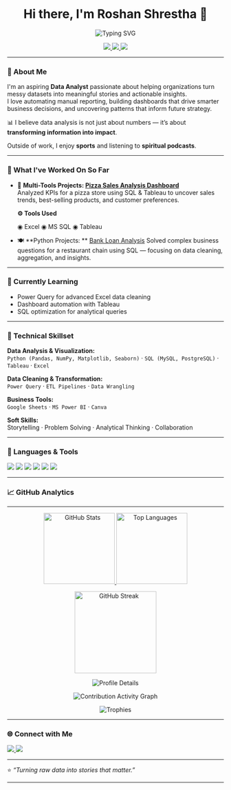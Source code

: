 <!-- 👋 Hi there, I'm Roshan Shrestha -->
<h1 align="center">Hi there, I'm Roshan Shrestha 👋</h1>
<div align="center">
  <img src="https://readme-typing-svg.herokuapp.com?font=Fira+Code&pause=1000&color=2E9EF7&center=true&vCenter=true&width=450&lines=Data+Analyst+%7C+Business+Intelligence;Turning+Data+into+Actionable+Insights;Continuous+Learning+and+Development" alt="Typing SVG" />
</div>


<p align="center">
  <a href="https://www.linkedin.com/in/roshanshrestha-data-bi/">
    <img src="https://img.shields.io/badge/LINKEDIN-CONNECT-0077B5?style=for-the-badge&logo=linkedin&logoColor=white" />
  </a>
  <a href="mailto:shrestha.roshan2@gmail.com">
    <img src="https://img.shields.io/badge/EMAIL-CONTACT-D14836?style=for-the-badge&logo=gmail&logoColor=white" />
  </a>
  <a href="https://github.com/RoshShr">
    <img src="https://img.shields.io/badge/GITHUB-VIEW_PROFILE-CC2927?style=for-the-badge&logo=github&logoColor=white" />
  </a>
</p>

---

### 🚀 About Me  

I'm an aspiring **Data Analyst** passionate about helping organizations turn messy datasets into meaningful stories and actionable insights.  
I love automating manual reporting, building dashboards that drive smarter business decisions, and uncovering patterns that inform future strategy.

📊 I believe data analysis is not just about numbers — it’s about **transforming information into impact**.  

Outside of work, I enjoy **sports** and listening to **spiritual podcasts**.

---

### 🔭 What I've Worked On So Far  

- 🥇 **Multi-Tools Projects: [Pizza Sales Analysis Dashboard](https://github.com/RoshShr/Pizza-Sales-Analysis)**  
  Analyzed KPIs for a pizza store using SQL & Tableau to uncover sales trends, best-selling products, and customer preferences.

  **⚙️ Tools Used**

     ◉  Excel      ◉  MS SQL    ◉  Tableau      

- 🍽️ **Python Projects: **  [Bank Loan Analysis](https://github.com/RoshShr/Python-Projects---Data-Analytics/tree/main/Bank%20Loan%20Analysis)
  Solved complex business questions for a restaurant chain using SQL — focusing on data cleaning, aggregation, and insights.

---

### 🌱 Currently Learning  

- Power Query for advanced Excel data cleaning  
- Dashboard automation with Tableau  
- SQL optimization for analytical queries  

---

### 🧠 Technical Skillset  

**Data Analysis & Visualization:**  
`Python (Pandas, NumPy, Matplotlib, Seaborn)` · `SQL (MySQL, PostgreSQL)` · `Tableau` · `Excel`  

**Data Cleaning & Transformation:**  
`Power Query` · `ETL Pipelines` · `Data Wrangling`  

**Business Tools:**  
`Google Sheets` · `MS Power BI` · `Canva`  

**Soft Skills:**  
Storytelling · Problem Solving · Analytical Thinking · Collaboration  

---

### 🧰 Languages & Tools  

<p align="left">
  <img src="https://img.shields.io/badge/Python-Advanced-E97627?style=for-the-badge&logo=python&logoColor=white"/>
  <img src="https://img.shields.io/badge/MySQL/SQL%20Server-Expert-CC2927?style=for-the-badge&logo=mysql&logoColor=white"/>
  <img src="https://img.shields.io/badge/Tableau-Advanced-E97627?style=for-the-badge&logo=tableau&logoColor=white"/>
  <img src="https://img.shields.io/badge/Excel-Expert-CC2927?style=for-the-badge&logo=microsoft-excel&logoColor=white"/>
  <img src="https://img.shields.io/badge/PowerBI-Intermmediate-3776AB?style=for-the-badge&logo=powerbi&logoColor=black"/>
  <img src="https://img.shields.io/badge/Canva-Intermmediate-3776AB?style=for-the-badge&logo=canva&logoColor=white"/>
</p>

---

### 📈 GitHub Analytics  

---
<p align="center">
  <a href="https://github.com/RoshShr">
    <img height="165" src="https://github-readme-stats.vercel.app/api?username=RoshShr&show_icons=true&include_all_commits=true&count_private=true&rank_icon=github&theme=github_dark&hide_border=true&v=1" alt="GitHub Stats" />
    <img height="165" src="https://github-readme-stats.vercel.app/api/top-langs/?username=RoshShr&layout=compact&langs_count=10&hide=Jupyter%20Notebook&theme=github_dark&hide_border=true&v=1" alt="Top Languages" />
  </a>
</p>

<p align="center">
  <a href="https://git.io/streak-stats">
    <img height="190" src="https://streak-stats.demolab.com?user=RoshShr&theme=github-dark&hide_border=true&date_format=j%20M%5B%20Y%5D&mode=daily&fire=EB5454&ring=3B82F6&currStreakNum=FFFFFF&sideNums=9EC1FE&currStreakLabel=9EC1FE&sideLabels=FFFFFF&v=1" alt="GitHub Streak" />
  </a>
</p>

<!-- Profile Summary Cards (overview + repos/languages) -->
<p align="center">
  <img src="https://github-profile-summary-cards.vercel.app/api/cards/profile-details?username=RoshShr&theme=github_dark&v=1" alt="Profile Details" />
</p>


<!-- Activity Graph -->
<p align="center">
  <img src="https://github-readme-activity-graph.vercel.app/graph?username=RoshShr&theme=react-dark&hide_border=true&area=true&custom_title=Contribution%20Activity%20Graph&v=1" alt="Contribution Activity Graph" />
</p>

<!-- Trophies -->
<p align="center">
  <img src="https://github-profile-trophy.vercel.app/?username=RoshShr&theme=onestar&no-frame=true&no-bg=true&row=1&column=7&margin-w=10&margin-h=10&v=1" alt="Trophies" />
</p>


  ---
### 🌐 Connect with Me  

<p align="left">
  <a href="https://www.linkedin.com/in/roshanshrestha-data-bi/">
    <img src="https://img.shields.io/badge/LinkedIn-0077B5?style=for-the-badge&logo=linkedin&logoColor=white" />
  </a>
  <a href="mailto:shrestha.roshan2@gmail.com">
    <img src="https://img.shields.io/badge/Gmail-D14836?style=for-the-badge&logo=gmail&logoColor=white" />
  </a>
</p>

---

⭐ *“Turning raw data into stories that matter.”*  

---
